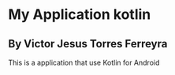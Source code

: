 # My Application kotlin

## By Victor Jesus Torres Ferreyra

This is a application that use Kotlin for Android
